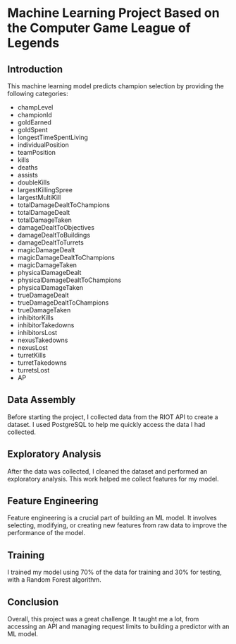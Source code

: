 # Machine Learning Project Based on the Computer Game League of Legends

## Introduction
This machine learning model predicts champion selection by providing the following categories: 
- champLevel
- championId
- goldEarned
- goldSpent
- longestTimeSpentLiving
- individualPosition
- teamPosition
- kills
- deaths
- assists
- doubleKills
- largestKillingSpree
- largestMultiKill
- totalDamageDealtToChampions
- totalDamageDealt
- totalDamageTaken
- damageDealtToObjectives
- damageDealtToBuildings
- damageDealtToTurrets
- magicDamageDealt
- magicDamageDealtToChampions
- magicDamageTaken
- physicalDamageDealt
- physicalDamageDealtToChampions
- physicalDamageTaken
- trueDamageDealt
- trueDamageDealtToChampions
- trueDamageTaken
- inhibitorKills
- inhibitorTakedowns
- inhibitorsLost
- nexusTakedowns
- nexusLost
- turretKills
- turretTakedowns
- turretsLost
- AP

## Data Assembly
Before starting the project, I collected data from the RIOT API to create a dataset. I used PostgreSQL to help me quickly access the data I had collected.

## Exploratory Analysis
After the data was collected, I cleaned the dataset and performed an exploratory analysis. This work helped me collect features for my model.

## Feature Engineering
Feature engineering is a crucial part of building an ML model. It involves selecting, modifying, or creating new features from raw data to improve the performance of the model.

## Training
I trained my model using 70% of the data for training and 30% for testing, with a Random Forest algorithm.

## Conclusion
Overall, this project was a great challenge. It taught me a lot, from accessing an API and managing request limits to building a predictor with an ML model.
